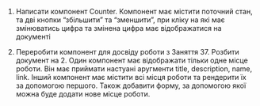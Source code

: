 1. Написати компонент Counter. Компонент має містити поточний стан, та дві кнопки “збільшити” та “зменшити”, при кліку на які має змінюватись цифра та змінена цифра має відображатися на документі

2. Переробити компонент для досвіду роботи з Заняття 37. Розбити документ на 2. Один компонент має відображати тільки одне місце роботи. Він має приймати настуані аругменти title, description, name, link. Інший компонент має містити всі місця роботи та рендерити їх за допомогою першого. Також добавити форму, за допомогою якої можна буде додати нове місце роботи.
